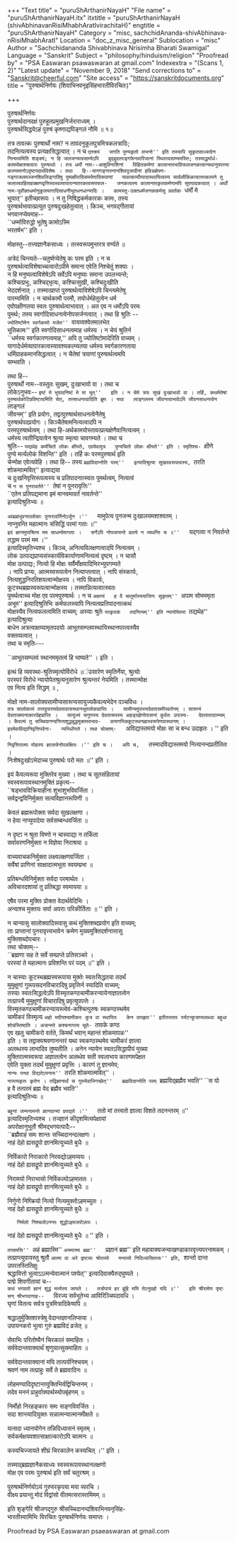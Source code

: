 +++
"Text title" = "puruShArthanirNayaH"
"File name" = "puruShArthanirNayaH.itx"
itxtitle = "puruShArthanirNayaH (shivAbhinavanRisiMhabhAratIvirachitaH)"
engtitle = "puruShArthanirNayaH"
Category = "misc, sachchidAnanda-shivAbhinava-nRisiMhabhAratI"
Location = "doc_z_misc_general"
Sublocation = "misc"
Author = "Sachchidananda Shivabhinava Nrisimha Bharati Swamigal"
Language = "Sanskrit"
Subject = "philosophy/hinduism/religion"
"Proofread by" = "PSA Easwaran psawaswaran at gmail.com"
Indexextra = "(Scans 1, 2)"
"Latest update" = "November 9, 2018"
"Send corrections to" = "Sanskrit@cheerful.com"
"Site access" = "https://sanskritdocuments.org"
title = "पुरुषार्थनिर्णयः (शिवाभिनवनृइसिंहभारतीविरचितः)"

+++
  
 पुरुषार्थनिर्णयः   
पुरुषार्थदानदक्षं पुरुहूतप्रमुखनिर्जराराध्यम् ।  
पुरुषार्थसिद्धयेऽहं पुरुषं कृष्णाद्यपिङ्गलं नौमि ॥ १॥  
  
तत्र तावत्कः पुरुषार्थो नाम? न तावदनुकूलपुत्रमित्रकलत्रादिः;  
तदनित्यत्वस्य प्रत्यक्षसिद्धत्वात् । न च ``एतत्त्रयं  
जगति पुण्यकृतो लभन्ते'' इति तस्यापि सुकृतसाध्यत्वेन  
नित्यत्वमिति शङ्क्यं; न हि जलजन्यत्वसाम्येऽपि  
बुद्बुदतरङ्गफेनवारिजानां स्थिरत्वसाम्यमस्ति; तस्माद्धर्मार्ध-  
काममोक्षाश्चत्वारः पुरुषार्थाः । तत्र धर्मो नाम--आशुविनाशिनां  
विहितकर्मणां कालान्तरभाविफलजनकत्वान्यथानुपपत्त्या  
कल्प्यमानोऽदृष्टपदार्थविशेषः । तथा  
हि--यागगङ्गास्नानशिवपूजादीनां हविःप्रक्षेपण-  
गङ्गाजलमज्जनशिवलिङ्गादिषु पुष्पक्षीरादिसमर्पणादिरूपाणां  
यावत्कार्योत्पादास्थायित्वस्य सार्वलौकिकत्वात्तत्कल्पने तु  
फलाव्यवहितप्राक्क्षणवृत्तिस्वस्वव्यापारान्यतरकत्वरूपफल-  
जनकत्वस्य कालान्तरकृतकर्मणामपि सूपपादकत्वात् । अर्थो  
नाम-पूर्वोक्तधर्मानुकूलयागादिसाधनीभूतधनधान्यादिः ।  
कामस्तु-उक्तधर्मजनककर्मसु प्रवर्तकः ``धर्मो मे  
भूयात्'' इतीच्छारूपः । न तु निषिद्धकर्मकारकः कामः, तस्य  
पुरुषार्थभावात्प्रत्युत पुरुषदुःखहेतुत्वात् । किञ्च, भगवद्गीतायां  
भगवानप्येवमाह--  
``धर्म्माविरुद्धो भूतेषु कामोऽस्मि  
भरतर्षभ'' इति ।  
  
मोक्षस्तु--तत्त्वज्ञानैकसाध्यः । तत्स्वरूपमुन्तरत्र वर्ण्यते ॥  
  
अत्रेदं चिन्त्यते--चतुर्ष्वप्येतेषु कः परम इति । न च  
पुरुषार्थत्वाविशेषाच्चत्वारोऽपीमे समाना एवेति निश्चेतुं शक्याः ।  
न हि मनुष्यत्वाविशेषेऽपि सर्वेऽपि मनुष्याः समाना उपलभ्यन्ते;  
कश्चित्प्रभुः, कश्चिद्भृत्यः, कश्चित्सुखी, कश्चिदुःखीति  
भेददर्शनात् । तस्मात्प्राप्तं पुरुषार्थत्वाविशेषेऽपि चिन्त्यमेतेषु  
पारम्यमिति । न चार्थकामौ परमौ, तयोर्धर्महेतुत्वेन धर्म  
एवोपक्षीणतया स्वतः पुरुषार्थत्वाभावात् । अत एव न धर्मोऽपि परमः  
पुमर्थः; तस्य स्वर्गादिसाधनत्वेनोपसर्जनत्वात् । तथा हि श्रुतिः --  
``ज्योतिष्टोमेन स्वर्गकामो यजेत'' ``वायव्यश्वेतमालभेत  
भूतिकामः'' इति स्वर्गादिसाधनत्वमाह धर्मस्य । न चेयं श्रुतिर्न  
``धर्मस्य स्वर्गकारणत्वमाह,'' अपि तु ज्योतिष्टोमादेरिति वाच्यम् ।  
यागादेर्धर्मव्यापारकत्वस्यावश्यकल्प्यतया धर्मस्य स्वर्गकारणताया  
धर्मिग्राहकमानसिद्धत्वात् । न चैतेषां त्रयाणां पुरुषार्थत्वमपि  
सम्भवति ।  
  
तथा हि--  
पुरुषार्थो नाम--वस्तुतः सुखम्, दुःखाभावो वा । तथा च  
लोकेऽनुभवः-- ``इष्टं मे भूयादनिष्टं मे मा भूत्''  
इति । न चेमे त्रयः सुखं दुःखाभावो वा । तर्हि, कथमेतेषां  
पुरुषार्थकोटिप्रविष्टत्वमिति चेत्, तत्साधनत्वादिति ब्रूमः । यथा  
लाङ्गलस्य जीवनत्वाभावेऽपि जीवनसाधनत्वेन ``लाङ्गलं  
जीवनम्'' इति प्रयोगः, तद्वत्पुरुषार्थसाधनत्वेनैतेषु  
पुरुषार्थपदप्रयोगः । किञ्चैतेषामनित्यत्वादपि न  
परमपुरुषार्थत्वम् । तथा हि-अर्थकामयोस्तावत्प्रत्यक्षेणैवानित्यत्वम् ।  
धर्मस्य त्वतीन्द्रियत्वेन श्रुत्या स्मृत्या चावगम्यते । तथा च  
श्रुतिः-- ``यद्यथेह कर्मचितो लोकः क्षीयते, एवमेवामुत्र  
पुण्यचितो लोकः क्षीयते'' इति । स्मृतिश्च- ``क्षीणे  
पुण्ये मर्त्यलोकं विशन्ति'' इति । तर्हि कः परमपुरुषार्थ इति  
चेन्मोक्ष एवेत्यवेहि । तथा हि-- तस्य ``ब्रह्मविदाप्नोति परम्''  
इत्यादिश्रुत्या सुखस्वरूपत्वस्य, ``तरति शोकमात्मवित्'' इत्याद्यया  
च दुःखनिवृत्तिरूपत्वस्य च प्रतिपादनात्स्वतः पुमर्थत्वम्, नित्यत्वं  
च ``न स पुनरावर्तते'' ``तेषां न पुनरावृत्तिः''  
``एतेन प्रतिपद्यमाना इमं मानवमावर्तं नावर्तन्ते''  
इत्यादिश्रुतिभ्यः ॥  
  
``आब्रह्मभुवनाल्लोकाः पुनारावर्तिनोऽर्जुन ।''  
``मामुपेत्य पुनजन्म दुःखालयमशाश्वतम् ।  
   नाप्नुवन्ति महात्मानः संसिद्धिं परमां गताः ॥''  
``इदं ज्ञानमुपाश्रित्य मम साधर्म्यमागताः ।  
    सर्गेऽपि नोपजायन्ते प्रलये न व्यथन्ति च ॥''  
``यद्गत्वा न निवर्तन्ते तद्धाम परमं मम ।''  
इत्यादिस्मृतिभ्यश्च । किञ्च, अनित्यविलक्षणत्वादपि नित्यत्वम् ।  
लोक उत्पाद्यप्राप्यसंस्कार्यविकार्याणामनित्यत्वं दृष्टम् । न चासौ  
मोक्ष उत्पाद्यः; नित्यो हि मोक्षः सर्वैर्मोक्षवादिभिरभ्युपगम्यते  
। नापि प्राप्यः, आत्मस्वरूपत्वेन नित्याप्तत्वात् । नापि संस्कार्यः,  
नित्यशुद्धनिरतिशयत्वान्मोक्षस्य । नापि विकार्यः,  
कूटस्थब्रह्मस्वरूपत्वान्मोक्षस्य । तस्मान्नित्यत्वात्स्वतः  
पुमर्थत्वाच्च मोक्ष एव परमपुरुषार्थः । न च ``अक्षय्यं  
ह वै चातुर्मास्ययाजिनः सुकृतम्'' ``अपाम सोमममृता  
अभूम'' इत्यादिश्रुतिभिः कर्मफलस्यापि नित्यत्वप्रतिपादनात्कथं  
मोक्षस्यैव नित्यफलत्वमिति वाच्यम्; अस्याः श्रुतेः ``यत्कृतकं  
तदनित्यम्'' इति न्यायोपेतया ``तद्यथेह'' इत्यादिश्रुत्या  
बाधेन अत्रत्याक्षय्यामृतपदयोः आभूतसम्प्लवस्थायिस्थानपरत्वस्यैव  
वक्तव्यत्वात् ।  
तथा च स्मृतिः---  
  
``आभूतसम्प्लवं स्थानममृतत्वं हि भाष्यते'' । इति ।  
  
इत्थं हि व्यवस्था-श्रुतिस्मृत्योर्विरोधे ॥ंउसारेण स्मृतिर्नेया, श्रुत्योः  
परस्परं विरोधे न्यायोपेतश्रुत्यनुसारेण श्रुत्यन्तरं नेयमिति । तस्मान्मोक्ष  
एव नित्य इति सिद्धम् ॥ ,  
  
मोक्षो नाम-सालोक्यसामीप्यसारूप्यसायुज्यकैवल्यभेदेन पञ्चविधः ।  
``तत्र सालोकव्यं तत्तदुपास्यदेवतावासस्थानभूतलोकप्राप्तिः ।  
सामीप्यमुपास्यदेवतासमीपवर्तनम् । सारूप्यं देवतासमानाकारदेहप्राप्तिः ।  
सायुज्यं सगुणस्य देवतारूपस्य अहङ्ग्रहेणोपासनां कुर्वतः उपास्य-  
देवतातादात्म्यम् । कैवल्यं तु सच्चिदानन्दनित्यशुद्धबुद्धमुक्तस्वभाव-  
प्रत्यगभिन्नकूटस्थनह्मस्वरूपेणावस्थानम् । इदमेवाविद्यानिवृत्तिपदेना-  
प्यभिधीयते । तथा चोक्तम्-  
``अविद्यास्तमयो मोक्षः सा च बन्ध उदाहृतः । '' इति ।  
``निवृत्तिरात्मा मोहस्य ज्ञातत्वेनोपलक्षितः ।'' इति च ।  
अपि च,  
``तस्मादविद्यास्तमयो नित्यानन्दप्रतीतितः ।  
   निःशेषदुःखोऽभेदाच्च पुरुषार्थः परो मतः ॥'' इति ।  
  
इयं कैवल्यरूपा मुक्तिरेव मुख्या । तथा च सूतसंहितायां  
स्वस्वरूपावस्थानमुक्तिं प्रकृत्य--  
``षड्भावविक्रियाहीना शुभाशुभविवर्जिता ।  
    सर्वद्वन्द्वविनिर्मुक्ता सत्यविज्ञानरूपिणी ॥  
  
   केवलं ब्रह्मरूपोक्ता सर्वदा सुखलक्षणा ।  
   न हेया नाप्युपादेया सर्वसम्बन्धवर्जिता ॥  
  
   न दृष्टा न श्रुता विष्णो न चास्वाद्या न तर्किता  
   सर्वावरणनिर्मुक्ता न विज्ञेया निराश्रया ॥  
  
   वाच्यवाचकनिर्मुक्ता लक्ष्यलक्षणवर्जिता ।  
   सर्वेषां प्राणिनां साक्षादात्मभूता स्वयम्प्रभा ॥  
  
   प्रतिबन्धविनिर्मुक्ता सर्वदा परमार्थतः ।  
   अविचारदशायां तु प्रतिबद्धा स्वमायया ॥  
  
   एषैव परमा मुक्तिः प्रोक्ता वेदार्थवेदिभिः ।  
   अन्याश्च मुक्तयः सर्वा अपराः परिकीर्तिताः ॥ '' इति ।  
  
न चान्यासु सालोक्यादिरूपासु कथं मुक्तिशब्दप्रयोग इति वाच्यम्;  
ताः प्राप्तानां पुनरावृत्त्यभावेन क्रमेण मुख्यमुक्तिदर्शनात्तासु  
मुक्तिशब्दोपचारः ।  
तथा चोक्तम्--  
``ब्रह्मणा सह ते सर्वे सम्प्राप्ते प्रतिसञ्चरे ।  
   परस्यां ते महात्मानः प्रविशन्ति परं पदम् ॥'' इति ।  
  
न चास्याः कूटस्थब्रह्मस्वरूपाया मुक्तेः स्वतःसिद्धतया तदर्थं  
मुमुक्षूणां गुरूपसदनविचारादिषु प्रवृत्तिर्न स्यादिति वाच्यम्;  
तस्याः स्वतःसिद्धत्वेऽपि विस्मृतकण्ठचामीकरन्यायेनाज्ञातत्वेन  
तत्प्राप्त्यै मुमुक्षूणां विचारादिषु प्रवृत्युपपत्तेः ।  
विस्मृतकण्ठचामीकरन्यायस्त्वेवं-कश्चित्पुरुषः स्वकण्ठस्थमेव  
चामीकरं विस्मृत्य ``अहो मदीयश्चामीकरः कुत्र वा स्थापितः  
केन वापहृतः'' इतीतस्ततः पर्यटन्कुत्राप्यलब्ध्वा बहुधा  
शोचंस्तिष्ठति । अत्रान्तरे कश्चनागत्य चूते- ``तावके कण्ठ  
एव खलु चामीकरो वर्तते, किमर्थं भवान् महान्तं शोकमापन्नः''  
इति । स तद्वाक्यश्रवणानन्तरं यथा स्वकण्ठस्थमेव चामीकरं ज्ञात्वा  
अलब्धस्य लाभादिव तुष्यतीति । अनेन न्यायेन स्वतऽसिद्धापीयं मुख्या  
मुक्तिरात्मस्वरूपा अज्ञातत्वेन अलब्धेव सती स्वलाभाय कारणमपेक्षत  
एवेति युक्ता तदर्थं मुमुक्षूणां प्रवृत्तिः । कारणं तु ज्ञानमेव;  
``नान्यः पन्था विद्यतेऽयनाय'' ``तरति शोकमात्मवित्'' ।  
``नास्त्यकृतः कृतेन । तद्विज्ञानार्थं स गुरुमेवाभिगच्छेत्''  
ब्रह्मविदाप्नोति परम् ``ब्रह्मविद्ब्रह्मैव भवति'' ``स यो  
ह वै तत्परमं ब्रह्म वेद ब्रह्मैव भवति''  
इत्यादिश्रुतिभ्यः ॥  
  
``बहूनां जन्मनामन्ते ज्ञानवान्मां प्रपद्यते ।''  
``ततो मां तत्त्वतो ज्ञात्वा विशते तदनन्तरम् ॥''  
इत्यादिस्मृतिभ्यश्च । तज्ज्ञानं कीदृशमित्यपेक्षायां  
अपरोक्षानुभूतौ श्रीमद्भगवत्पादैः--  
``ब्रह्मैवाहं समः शान्तः सच्चिदानन्दलक्षणः ।  
   नाहं देहो ह्यसद्रूपो ज्ञानमित्युच्यते बुधैः ॥  
  
   निर्विकारो निराकारो निरवद्योऽहमव्ययः ।  
   नाहं देहो ह्यसद्रूपो ज्ञानमित्युच्यते बुधैः ॥  
  
   निरामयो निराभासो निर्विकल्पोऽहमाततः ।  
   नाहं देहो ह्यसद्रूपो ज्ञानमित्युच्यते बुधैः ॥  
  
   निर्गुणो निष्क्रियो नित्यो नित्यमुक्तोऽहमच्युतः ।  
   नाहं देहो ह्यसद्रूपो ज्ञानमित्युच्यते बुधैः ॥  
  
       निर्मलो निश्चलोऽनन्तः शुद्धोऽहमजरोऽमरः ।  
   नाहं देहो ह्यसद्रूपो ज्ञानमित्युच्यते बुधैः ॥ '' इति ।  
  
``तत्त्वमसि'' ``अहं ब्रह्मास्मि'' ``अयमात्मा ब्रह्म''  
``प्रज्ञानं ब्रह्म'' इति महावाक्यजन्याखण्डाकारवृत्त्यपरनामकम् ।  
तत्प्राप्त्युपायस्तु श्रुतौ ``आत्मा वा अरे द्रष्टव्यः श्रोतव्यो  
मन्तव्यो निदिध्यासितव्यः'' इति, ``शान्तो दान्त उपरतस्तितिक्षुः  
श्रद्धावित्तो भूत्वाऽऽत्मन्येवात्मानं पश्येत्'' इत्यादिवाक्यैरुद्घुष्यते ।  
पाद्मे शिवगीतायां च--  
``कथं भगवतो ज्ञानं शुद्धं मर्त्यस्य जायते ।  
तत्रोपायं हर ब्रूहि मयि तेऽनुग्रहो यदि ॥''  
इति श्रीरामेण पृष्टः सन् श्रीभगवानाह--  
``विरज्य सर्वभूतेभ्य आविरिञ्चिपदावधि ।  
   घृणां वितत्य सर्वत्र पुत्रमित्रादिकेष्वपि ॥  
  
   श्रद्धालुर्मुक्तिशास्त्रेषु वेदान्तज्ञानलिप्सया ।  
   उपायनकरो भूत्वा गुरुं ब्रह्मविदं व्रजेत् ॥  
  
   सेवाभिः परितोष्यैनं चिरकालं समाहितः ।  
   सर्ववेदान्तवाक्यार्थं शृणुयात्सुसमाहितः ॥  
  
   सर्ववेदान्तवाक्यानां मयि तात्पर्यनिश्चयम् ।  
   श्रवणं नाम तत्प्राहुः सर्वे ते ब्रह्मवादिनः ॥  
  
   लोहमण्यादिदृष्टान्तयुक्तिभिर्यद्विचिन्तनम् ।  
   तदेव मननं प्राहुर्वाक्यार्थस्योपबृंहणम् ॥  
  
   निर्मोहो निरहङ्कारः समः सङ्गविवर्जितः ।  
   सदा शान्त्यादियुक्तः सन्नात्मन्यात्मानमीक्षते ॥  
  
   यत्सदा ध्यानयोगेन तन्निदिध्यासनं स्मृतम् ।  
   सर्वकर्मक्षयवशात्साक्षात्कारोऽपि चात्मनः ॥  
  
   कस्यचिज्जायते शीघ्रं चिरकालेन कस्यचित् ।'' इति ।  
  
तस्माद्ब्रह्मज्ञानैकसाध्यः स्वस्वरूपावस्थानलक्षणो  
मोक्ष एव परमः पुरुषार्थ इति सर्वं चतुरश्रम् ॥  
  
पुरुषार्थनिर्णयोऽयं गुरुवरकृपया मया व्यरचि ।  
वीक्ष्य प्रयान्तु मोदं विद्वांसो वीतमत्सरास्तमिमम् ॥  
  
इति शृङ्गेरि श्रीजगद्गुरु श्रीसच्चिदानन्दशिवाभिनवनृसिंह-  
भारतीस्वामिभिः विरचितः पुरुषार्थनिर्णयः समाप्तः ।  
  
  
Proofread by PSA Easwaran psaeaswaran at gmail.com  
  
